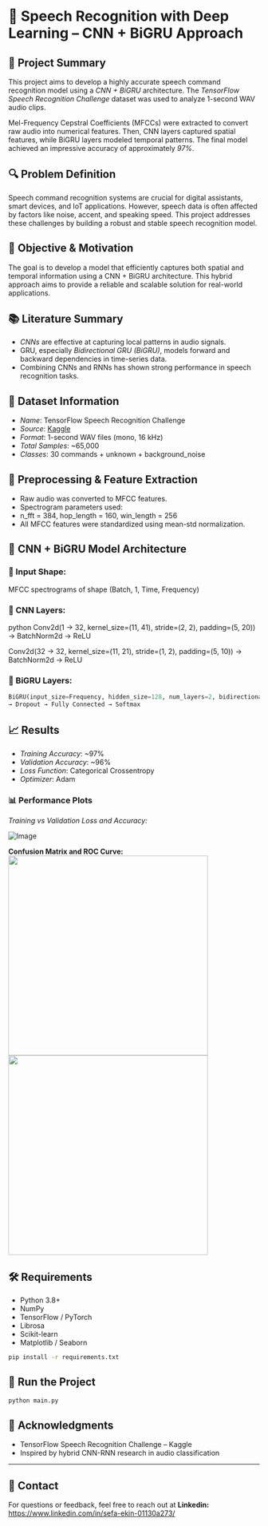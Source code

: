 # 🎤 Speech Recognition with Deep Learning – CNN + BiGRU Approach

## 📌 Project Summary

This project aims to develop a highly accurate speech command recognition model using a *CNN + BiGRU* architecture. The *TensorFlow Speech Recognition Challenge* dataset was used to analyze 1-second WAV audio clips.

Mel-Frequency Cepstral Coefficients (MFCCs) were extracted to convert raw audio into numerical features. Then, CNN layers captured spatial features, while BiGRU layers modeled temporal patterns. The final model achieved an impressive accuracy of approximately *97%*.



## 🔍 Problem Definition

Speech command recognition systems are crucial for digital assistants, smart devices, and IoT applications. However, speech data is often affected by factors like noise, accent, and speaking speed. This project addresses these challenges by building a robust and stable speech recognition model.



## 🎯 Objective & Motivation

The goal is to develop a model that efficiently captures both spatial and temporal information using a CNN + BiGRU architecture. This hybrid approach aims to provide a reliable and scalable solution for real-world applications.



## 📚 Literature Summary

- *CNNs* are effective at capturing local patterns in audio signals.
- GRU, especially *Bidirectional GRU (BiGRU)*, models forward and backward dependencies in time-series data.
- Combining CNNs and RNNs has shown strong performance in speech recognition tasks.



## 📁 Dataset Information

- *Name*: TensorFlow Speech Recognition Challenge  
- *Source*: [Kaggle](https://www.kaggle.com/competitions/tensorflow-speech-recognition-challenge/data)  
- *Format*: 1-second WAV files (mono, 16 kHz)  
- *Total Samples*: ~65,000  
- *Classes*: 30 commands + unknown + background_noise



## 🧪 Preprocessing & Feature Extraction

- Raw audio was converted to MFCC features.
- Spectrogram parameters used:
- n_fft = 384, hop_length = 160, win_length = 256
- All MFCC features were standardized using mean-std normalization.



## 🧠 CNN + BiGRU Model Architecture

### 🔹 Input Shape:
MFCC spectrograms of shape (Batch, 1, Time, Frequency)

### 🔹 CNN Layers:
python
Conv2d(1 → 32, kernel_size=(11, 41), stride=(2, 2), padding=(5, 20))
→ BatchNorm2d → ReLU

Conv2d(32 → 32, kernel_size=(11, 21), stride=(1, 2), padding=(5, 10))
→ BatchNorm2d → ReLU

### 🔹 BiGRU Layers:

```python
BiGRU(input_size=Frequency, hidden_size=128, num_layers=2, bidirectional=True)
→ Dropout → Fully Connected → Softmax
```



## 📈 Results

* *Training Accuracy*: \~97%
* *Validation Accuracy*: \~96%
* *Loss Function*: Categorical Crossentropy
* *Optimizer*: Adam

### 📊 Performance Plots

*Training vs Validation Loss and Accuracy:*

![Image](https://github.com/user-attachments/assets/73817ca4-7b49-40c1-9c3c-b75f2474b09d)

**Confusion Matrix and ROC Curve:**                               
<img src="https://github.com/user-attachments/assets/fa3630b8-df8d-4d63-aa17-529e7764e58f" width="400"/>
<img src="https://github.com/user-attachments/assets/77063eae-5f5f-4d0e-91a2-ac16f225b605" width="400"/>



## 🛠️ Requirements

* Python 3.8+
* NumPy
* TensorFlow / PyTorch
* Librosa
* Scikit-learn
* Matplotlib / Seaborn

```bash
pip install -r requirements.txt
```



## 🚀 Run the Project

```bash
python main.py
```



## 📌 Acknowledgments

* TensorFlow Speech Recognition Challenge – Kaggle
* Inspired by hybrid CNN-RNN research in audio classification

---

## 📧 Contact

For questions or feedback, feel free to reach out at **Linkedin:** https://www.linkedin.com/in/sefa-ekin-01130a273/

